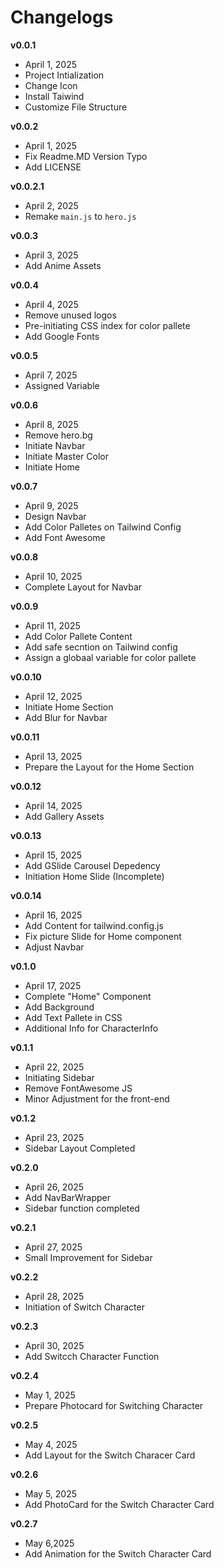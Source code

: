 # Changelogs

**v0.0.1**
- April 1, 2025
- Project Intialization
- Change Icon
- Install Taiwind
- Customize File Structure

**v0.0.2**
- April 1, 2025
- Fix Readme.MD Version Typo
- Add LICENSE

**v0.0.2.1**
- April 2, 2025
- Remake `main.js` to `hero.js`

**v0.0.3**
- April 3, 2025
- Add Anime Assets

**v0.0.4**
- April 4, 2025
- Remove unused logos
- Pre-initiating CSS index for color pallete
- Add Google Fonts

**v0.0.5**
- April 7, 2025
- Assigned Variable

**v0.0.6**
- April 8, 2025
- Remove hero.bg
- Initiate Navbar
- Initiate Master Color
- Initiate Home

**v0.0.7**
- April 9, 2025
- Design Navbar
- Add Color Palletes on Tailwind Config
- Add Font Awesome

**v0.0.8**
- April 10, 2025
- Complete Layout for Navbar

**v0.0.9**
- April 11, 2025
- Add Color Pallete Content
- Add safe secntion on Tailwind config
- Assign a globaal variable for color pallete

**v0.0.10**
- April 12, 2025
- Initiate Home Section
- Add Blur for Navbar

**v0.0.11**
- April 13, 2025
- Prepare the Layout for the Home Section

**v0.0.12**
- April 14, 2025
- Add Gallery Assets

**v0.0.13**
- April 15, 2025
- Add GSlide Carousel Depedency
- Initiation Home Slide (Incomplete)

**v0.0.14**
- April 16, 2025
- Add Content for tailwind.config.js
- Fix picture Slide for Home component
- Adjust Navbar

**v0.1.0**
- April 17, 2025
- Complete "Home" Component
- Add Background
- Add Text Pallete in CSS
- Additional Info for CharacterInfo

**v0.1.1**
- April 22, 2025
- Initiating Sidebar
- Remove FontAwesome JS
- Minor Adjustment for the front-end

**v0.1.2**
- April 23, 2025
- Sidebar Layout Completed

**v0.2.0**
- April 26, 2025
- Add NavBarWrapper
- Sidebar function completed

**v0.2.1**
- April 27, 2025
- Small Improvement for Sidebar

**v0.2.2**
- April 28, 2025
- Initiation of Switch Character

**v0.2.3**
- April 30, 2025
- Add Switcch Character Function

**v0.2.4**
- May 1, 2025
- Prepare Photocard for Switching Character

**v0.2.5**
- May 4, 2025
- Add Layout for the Switch Characer Card

**v0.2.6**
- May 5, 2025
- Add PhotoCard for the Switch Character Card
  
**v0.2.7**
- May 6,2025
- Add Animation for the Switch Character Card
